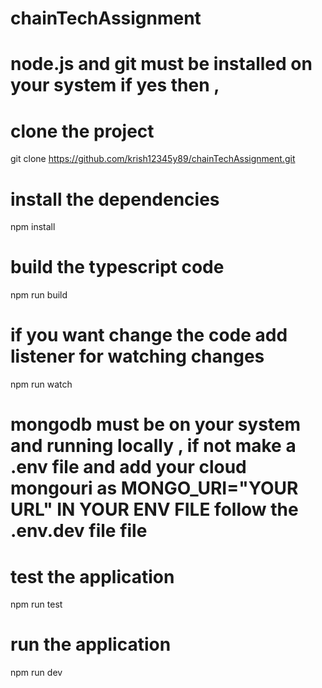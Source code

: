 # chainTechAssignment
# node.js and git must be installed on your system if yes then ,
# clone the project
git clone https://github.com/krish12345y89/chainTechAssignment.git
# install the dependencies
npm install
# build the typescript code
npm run build
# if you want change the code add listener for watching changes
npm run watch
# mongodb must be on your system and running locally , if not make a .env file and add your cloud mongouri as MONGO_URI="YOUR URL" IN YOUR ENV FILE follow the .env.dev file file
# test the application
npm run test
# run the application
npm run dev
